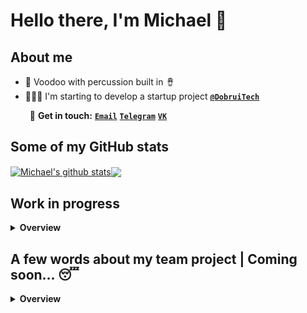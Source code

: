# Hello there, I'm Michael   👋 
<!--
**shashinma/shashinma** is a ✨ _special_ ✨ repository because its `README.md` (this file) appears on your GitHub profile.

Here are some ideas to get you started:

- 🔭 I’m currently working on ...
- 🌱 I’m currently learning ...
- 👯 I’m looking to collaborate on ...
- 🤔 I’m looking for help with ...
- 💬 Ask me about ...
- 📫 How to reach me: ...
- 😄 Pronouns: ...
- ⚡ Fun fact: ...
-->
## About me
- 👹 Voodoo with percussion built in 🪘
- 👨🏻‍💻 I'm starting to develop a startup project  **[`@DobruiTech`](https://github.com/DobruiTech "DobruiTech")**

⠀⠀⠀📮 **Get in touch:** 
**[`Email`](mailto:shashinma@icloud.com "Email")** 
**[`Telegram`](https://t.me/shashinma "Telegram")** 
**[`VK`](https://vk.com/shashinma "VK")**
</br>

## Some of my GitHub stats
<a href="https://github.com/shashinma?tab=repositories"><img align="center" src="https://github-readme-stats.vercel.app/api?username=shashinma&show_icons=true&include_all_commits=true&hide_border=true&bg_color=#00000000" alt="Michael's github stats" /></a><a href="https://github.com/shashinma?tab=repositories"><a href="https://github.com/shashinma?tab=repositories"><img align="center" src="https://github-readme-stats.vercel.app/api/top-langs/?username=shashinma&langs_count=8&layout=compact&hide_border=true&hide=" />
</a>
</br>

## Work in progress

<details>
  <summary><strong>Overview</strong></summary>
  </br>
    <a href="https://github.com/shashinma/CSEB-macOS">
      <img align="center" src="https://github-readme-stats.vercel.app/api/pin/?username=shashinma&repo=CSEB-macOS&show_owner=false" />
    </a>⠀<a href="https://github.com/shashinma/CSEB-Windows">
      <img align="center" src="https://github-readme-stats.vercel.app/api/pin/?username=shashinma&repo=CSEB-Windows&show_owner=false" />
    </a>
    </br>
    </br>
    <a href="https://github.com/shashinma/VoteApp">
      <img align="center" src="https://github-readme-stats.vercel.app/api/pin/?username=shashinma&repo=VoteApp&show_owner=false&" /><a href="https://github.com/shashinma/CamAI"> ⠀
      <img align="center" src="https://github-readme-stats.vercel.app/api/pin/?username=shashinma&repo=CamAI&show_owner=false" />
    </a>
  </br>
</details>


## A few words about my team project | Coming soon... 😴
<details>
  <summary><strong>Overview</strong></summary>
  </br>
  
  ⠀⠀[<img src='https://github.com/shashinma/shashinma/blob/main/source/CyberTechLaboratory_WhitePlastic.png' alt='github' height='170'>](https://github.com/CyberTechLaboratory) 
  
</details>
  
<!--![Michael's github stats](https://github-readme-stats.vercel.app/api?username=shashinma) -->
